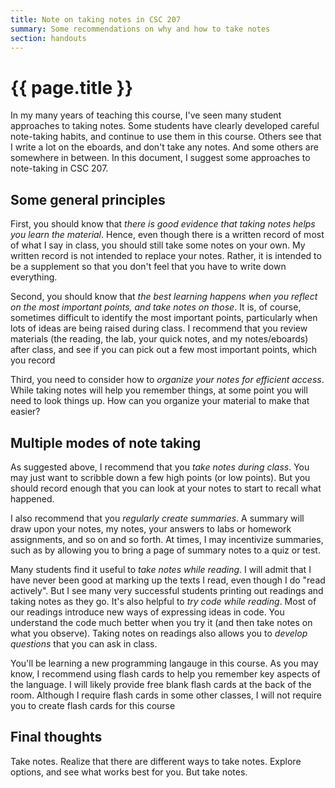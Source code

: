 ```yaml
---
title: Note on taking notes in CSC 207
summary: Some recommendations on why and how to take notes
section: handouts
---
```

# {{ page.title }}

In my many years of teaching this course, I've seen many student
approaches to taking notes.  Some students have clearly developed
careful note-taking habits, and continue to use them in this course.
Others see that I write a lot on the eboards, and don't take any notes.
And some others are somewhere in between.  In this document, I suggest
some approaches to note-taking in CSC 207.

Some general principles
-----------------------

First, you should know that *there is good evidence that taking notes helps
you learn the material*.  Hence, even though there is a written record of
most of what I say in class, you should still take some notes on your own.
My written record is not intended to replace your notes.  Rather, it is
intended to be a supplement so that you don't feel that you have to write
down everything.

Second, you should know that *the best learning happens when you reflect
on the most important points, and take notes on those*.  It is, of course,
sometimes difficult to identify the most important points, particularly
when lots of ideas are being raised during class.  I recommend that you
review materials (the reading, the lab, your quick notes, and my 
notes/eboards) after class, and see if you can pick out a few most important
points, which you record

Third, you need to consider how to *organize your notes for efficient
access*.  While taking notes will help you remember things, at some point
you will need to look things up.  How can you organize your material to
make that easier?

Multiple modes of note taking
-----------------------------

As suggested above, I recommend that you *take notes during class*.  You
may just want to scribble down a few high points (or low points).  But you
should record enough that you can look at your notes to start to recall
what happened.

I also recommend that you *regularly create summaries*.  A summary
will draw upon your notes, my notes, your answers to labs or homework
assignments, and so on and so forth.  At times, I may incentivize summaries,
such as by allowing you to bring a page of summary notes to a quiz or test.

Many students find it useful to *take notes while reading*.  I will admit
that I have never been good at marking up the texts I read, even though I
do "read actively".  But I see many very successful students printing out
readings and taking notes as they go.  It's also helpful to
*try code while reading*.  Most of our readings introduce new ways of
expressing ideas in code.  You understand the code much better when you
try it (and then take notes on what you observe).  Taking notes on readings
also allows you to *develop questions* that you can ask in class.

You'll be learning a new programming langauge in this course.  As you
may know, I recommend using flash cards to help you remember key aspects
of the language.  I will likely provide free blank flash cards at the back
of the room.  Although I require flash cards in some other classes,
I will not require you to create flash cards for this course

Final thoughts
--------------

Take notes.  Realize that there are different ways to take notes.  Explore
options, and see what works best for you.  But take notes.
